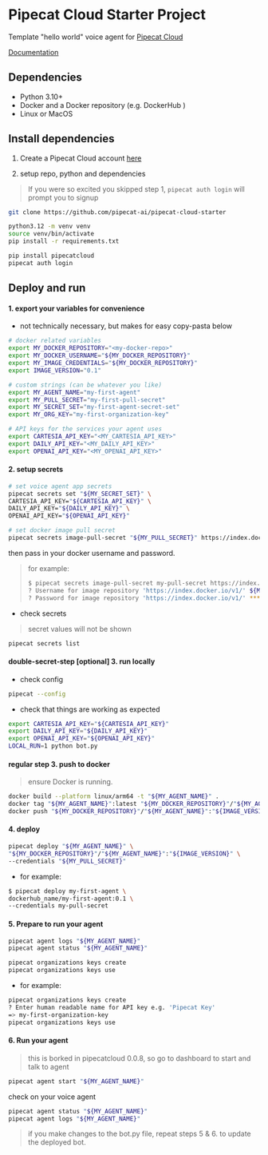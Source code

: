 # Pipecat Cloud Starter Project

Template "hello world" voice agent for [Pipecat Cloud](https://www.daily.co/products/pipecat-cloud/)

[Documentation](https://docs.pipecat.daily.co/)

## Dependencies

- Python 3.10+
- Docker and a Docker repository (e.g. DockerHub )
- Linux or MacOS

## Install dependencies

1. Create a Pipecat Cloud account [here](https://pipecat.daily.co/)

2. setup repo, python and dependencies
> If you were so excited you skipped step 1, `pipecat auth login` will prompt you to signup

```bash
git clone https://github.com/pipecat-ai/pipecat-cloud-starter

python3.12 -m venv venv
source venv/bin/activate
pip install -r requirements.txt

pip install pipecatcloud
pipecat auth login
```

## Deploy and run

#### 1. export your variables for convenience
- not technically necessary, but makes for easy copy-pasta below
```bash
# docker related variables
export MY_DOCKER_REPOSITORY="<my-docker-repo>"
export MY_DOCKER_USERNAME="${MY_DOCKER_REPOSITORY}"
export MY_IMAGE_CREDENTIALS="${MY_DOCKER_REPOSITORY}"
export IMAGE_VERSION="0.1"

# custom strings (can be whatever you like)
export MY_AGENT_NAME="my-first-agent"
export MY_PULL_SECRET="my-first-pull-secret"
export MY_SECRET_SET="my-first-agent-secret-set"
export MY_ORG_KEY="my-first-organization-key"

# API keys for the services your agent uses
export CARTESIA_API_KEY="<MY_CARTESIA_API_KEY>"
export DAILY_API_KEY="<MY_DAILY_API_KEY>"
export OPENAI_API_KEY="<MY_OPENAI_API_KEY>"
```

#### 2. setup secrets
```bash
# set voice agent app secrets
pipecat secrets set "${MY_SECRET_SET}" \
CARTESIA_API_KEY="${CARTESIA_API_KEY}" \
DAILY_API_KEY="${DAILY_API_KEY}" \
OPENAI_API_KEY="${OPENAI_API_KEY}"
```

```bash
# set docker image pull secret
pipecat secrets image-pull-secret "${MY_PULL_SECRET}" https://index.docker.io/v1/
```
then pass in your docker username and password.

> for example:
> ```bash
> $ pipecat secrets image-pull-secret my-pull-secret https://index.docker.io/v1/
> ? Username for image repository 'https://index.docker.io/v1/' ${MY_DOCKER_USERNAME}
> ? Password for image repository 'https://index.docker.io/v1/' *********************
> ```

- check secrets
> secret values will not be shown
```bash
pipecat secrets list
```

#### double-secret-step [optional] 3. run locally

- check config
```bash
pipecat --config
```

- check that things are working as expected
```bash
export CARTESIA_API_KEY="${CARTESIA_API_KEY}"
export DAILY_API_KEY="${DAILY_API_KEY}"
export OPENAI_API_KEY="${OPENAI_API_KEY}"
LOCAL_RUN=1 python bot.py
```

#### regular step 3. push to docker
> ensure Docker is running.
```bash
docker build --platform linux/arm64 -t "${MY_AGENT_NAME}" .
docker tag "${MY_AGENT_NAME}":latest "${MY_DOCKER_REPOSITORY}"/"${MY_AGENT_NAME}":"${IMAGE_VERSION}"
docker push "${MY_DOCKER_REPOSITORY}"/"${MY_AGENT_NAME}":"${IMAGE_VERSION}"
```

#### 4. deploy
```bash
pipecat deploy "${MY_AGENT_NAME}" \
"${MY_DOCKER_REPOSITORY}"/"${MY_AGENT_NAME}":"${IMAGE_VERSION}" \
--credentials "${MY_PULL_SECRET}"
```

- for example:
```bash
$ pipecat deploy my-first-agent \
dockerhub_name/my-first-agent:0.1 \
--credentials my-pull-secret
```

#### 5. Prepare to run your agent
```bash
pipecat agent logs "${MY_AGENT_NAME}"
pipecat agent status "${MY_AGENT_NAME}"

pipecat organizations keys create
pipecat organizations keys use
```

- for example:
```bash
pipecat organizations keys create
? Enter human readable name for API key e.g. 'Pipecat Key' 
=> my-first-organization-key
pipecat organizations keys use
```

#### 6. Run your agent

> this is borked in pipecatcloud 0.0.8, so go to dashboard to start and talk to agent
```bash
pipecat agent start "${MY_AGENT_NAME}"
```

check on your voice agent
```bash
pipecat agent status "${MY_AGENT_NAME}"
pipecat agent logs "${MY_AGENT_NAME}"
```

> if you make changes to the bot.py file, repeat steps 5 & 6. to update the deployed bot.
